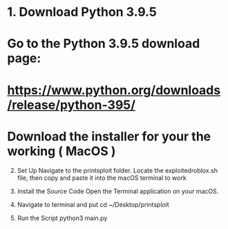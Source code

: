 # 1. Download Python 3.9.5
# Go to the Python 3.9.5 download page:
# https://www.python.org/downloads/release/python-395/
# Download the installer for your the working ( MacOS )

2. Set Up
Navigate to the printsploit folder.
Locate the exploitedroblox.sh file, then copy and paste it into the macOS terminal to work

3. Install the Source Code
Open the Terminal application on your macOS.

4. Navigate to terminal and put
cd ~/Desktop/printsploit

5. Run the Script
python3 main.py
